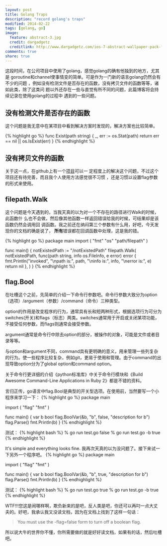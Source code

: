 ```yaml
---
layout: post
title: Golang Traps
description: "record golang's traps"
modified: 2014-02-22
tags: [golang, go]
image:
  feature: abstract-3.jpg
  credit: dargadgetz
  creditlink: http://www.dargadgetz.com/ios-7-abstract-wallpaper-pack-for-iphone-5-and-ipod-touch-retina/
comments: true
share: true
---
```


这段时间，在公司项目中使用了golang，感觉golang的确有他独到的地方，尤其是
goroutine和channel使事情变的简单。可是作为一门新的语言golang仍然会有不少的问题
，例如没有检测文件是否存在的函数，没有拷贝文件的函数等等，诸如此类，除了这类问
题以外还存在一些与直觉有所不同的问题，此篇博客将会持续记录在使用golang的过程中
遇到的一些问题。


## 没有检测文件是否存在的函数

这个问题是我无意中在某项目中看到解决方案时发现的，解决方案也比较简单。

{% highlight go %}
func Exist(path string) {
    _, err := os.Stat(path)
    return err == nil || os.IsExist(err)
}
{% endhighlight %}


## 没有拷贝文件的函数

关于这一点，在github上有一个[项目](https://github.com/daaku/go.copyfile)可以一
定程度上的解决这个问题，不过这个项目还有待完善，而且我个人使用方法感觉很不习惯
，还是习惯以设置flag参数的形式来使用。


## filepath.Walk

这个问题是今天遇到的，当我天真的以为对一个不存在的路径进行Walk的时候，此函数什
么也不会做，然后像其他函数一样返回错误给我的时候，可结果却是该函数仍然会调用回
调函数。我之前还在纳闷第三个参数有什么用，好吧，今天发现你的文档的确是说了，
**所有**错误都在回调函数中处理，这是我的错。

{% highlight go %}
package main
import (
	"fmt"
	"os"
	"path/filepath"
)

func main() {
	notExistedPath := "/notExistedPath"
	filepath.Walk(
		notExistedPath,
		func(path string, info os.FileInfo, e error) error {
			fmt.Println("invoked",
				"\npath is:", path,
				"\ninfo is:", info,
				"\nerror is:", e)
			return nil
		},
	)
}
{% endhighlight %}


## flag.Bool

在吐槽这个之前，先简单的介绍一下命令行参数吧。命令行参数大致分为option（选项）/argument（参数）/command（命令）三种类型。

option的作用是改变程序的行为，通常具有长和短两种形式，根据选项行为可分为switches(开关)和flags（标志）两类。switches通常用于开启或关闭某项功能，不接受任何参数，而flags则通常会接受参数。

argument通常是命令行中除去option的部分，被操作的对象，可能是文件或者目录等等。

与option和argument不同，command具有更明确的意义，用来管理一些列复杂的行为。使一些程序比较复杂，例如git，更易于使用和管理。由于command的出现导致option分为了global option和command option。

关于命令行更详细的介绍《python标准库》中关于命令行模块和《Build Awesome Command-Line Applications in Ruby 2》都是不错的资料。

言归正传，go语言中flag.Bool是典型的开关型选项。在使用前，当然要写一个小程序来学习一下：
{% highlight go %}
package main

import (
	"flag"
	"fmt"
)

func main() {
	var b bool
	flag.BoolVar(&b, "b", false, "description for b")
	flag.Parse()
	fmt.Println(b)
}
{% endhighlight %}

测试：
{% highlight bash %}
% go run test.go
false
% go run test.go -b
true
{% endhighlight %}

It's simple and everything looks fine. 我再次天真的以为没问题了。接下来试一下另外一个程序吧。
{% highlight go %}
package main

import (
	"flag"
	"fmt"
)

func main() {
	var b bool
	flag.BoolVar(&b, "b", true, "description for b")
	flag.Parse()
	fmt.Println(b)
}
{% endhighlight %}

测试：
{% highlight bash %}
% go run test.go
true
% go run test.go -b
true
{% endhighlight %}

WTF!!!您这是闹哪样啊，欺负新来的是吧，反人类是吧，你还可以再叼一点大丈夫的。好吧，我承认我又没读文档，因为在文档上找到了这样一句话：
>You must use the -flag=false form to turn off a boolean flag.

所以说大牛的世界你不懂，你所需要做的就是好好读文档，如果有的话，然后吐槽吧。